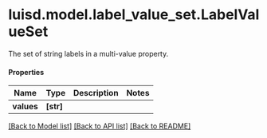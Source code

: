# luisd.model.label_value_set.LabelValueSet

The set of string labels in a multi-value property.

#### Properties
Name | Type | Description | Notes
------------ | ------------- | ------------- | -------------
**values** | **[str]** |  | 

[[Back to Model list]](../../README.md#documentation-for-models) [[Back to API list]](../../README.md#documentation-for-api-endpoints) [[Back to README]](../../README.md)

